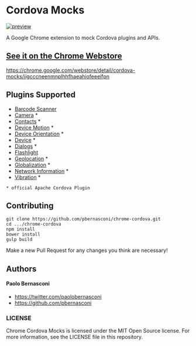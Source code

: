 Cordova Mocks
==============

[![preview](https://github.com/pbernasconi/chrome-cordova/blob/master/src/images/icon-72-on.png)]()


A Google Chrome extension to mock Cordova plugins and APIs.

## [See it on the Chrome Webstore](https://chrome.google.com/webstore/detail/cordova-mocks/iigcccneenmnplhhfhaeahiofeeeifpn)

https://chrome.google.com/webstore/detail/cordova-mocks/iigcccneenmnplhhfhaeahiofeeeifpn

## Plugins Supported

- [Barcode Scanner](https://github.com/wildabeast/BarcodeScanner)
- [Camera](https://github.com/apache/cordova-plugin-camera) *
- [Contacts](https://github.com/apache/cordova-plugin-contacts) *
- [Device Motion](https://github.com/apache/cordova-plugin-device-motion) *
- [Device Orientation](https://github.com/apache/cordova-plugin-device-orientation) *
- [Device](https://github.com/apache/cordova-plugin-device) *
- [Dialogs](https://github.com/apache/cordova-plugin-dialogs) *
- [Flashlight](https://github.com/EddyVerbruggen/Flashlight-PhoneGap-Plugin)
- [Geolocation](https://github.com/apache/cordova-plugin-geolocation) *
- [Globalization](https://github.com/apache/cordova-plugin-globalization) *
- [Network Information](https://github.com/apache/cordova-plugin-network-information) *
- [Vibration](https://github.com/apache/cordova-plugin-vibration) *

`* official Apache Cordova Plugin`

## Contributing

```
git clone https://github.com/pbernasconi/chrome-cordova.git
cd .../chrome-cordova
npm install
bower install
gulp build
```

Make a new Pull Request for any changes you think are necessary!


## Authors

#### Paolo Bernasconi

- https://twitter.com/paolobernasconi
- https://github.com/pbernasconi


### LICENSE

Chrome Cordova Mocks is licensed under the MIT Open Source license. For more information, see the LICENSE file in this repository.
